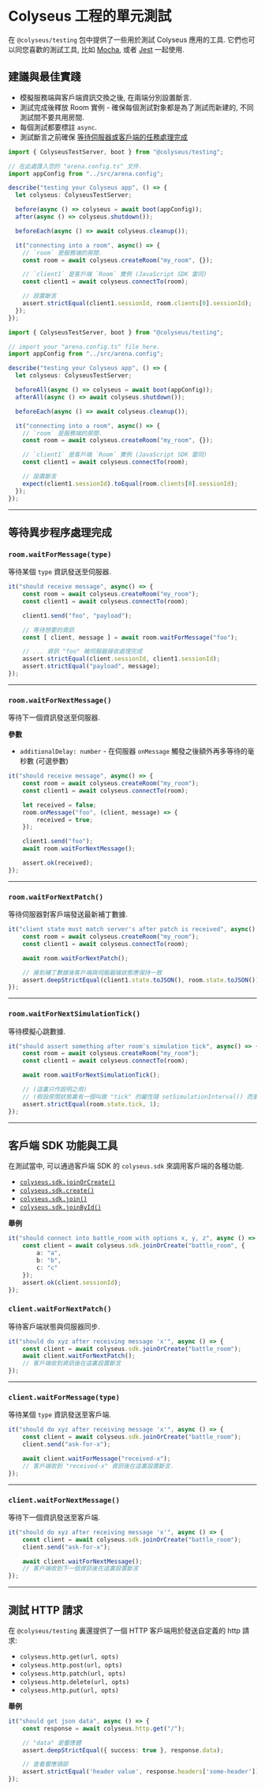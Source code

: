 # Colyseus 工程的單元測試

在 `@colyseus/testing` 包中提供了一些用於測試 Colyseus 應用的工具. 它們也可以同您喜歡的測試工具, 比如 [Mocha](https://mochajs.org/), 或者 [Jest](https://jestjs.io/) 一起使用.

## 建議與最佳實踐

- 模擬服務端與客戶端資訊交換之後, 在兩端分別設置斷言.
- 測試完成後釋放 Room 實例 - 確保每個測試對象都是為了測試而新建的, 不同測試間不要共用房間.
- 每個測試都要標註 `async`.
- 測試斷言之前確保 [等待伺服器或客戶端的任務處理完成](#等待異步程序處理完成)

```typescript fct_label="Mocha + TypeScript"
import { ColyseusTestServer, boot } from "@colyseus/testing";

// 在此處匯入您的 "arena.config.ts" 文件.
import appConfig from "../src/arena.config";

describe("testing your Colyseus app", () => {
  let colyseus: ColyseusTestServer;

  before(async () => colyseus = await boot(appConfig));
  after(async () => colyseus.shutdown());

  beforeEach(async () => await colyseus.cleanup());

  it("connecting into a room", async() => {
    // `room` 是服務端的房間.
    const room = await colyseus.createRoom("my_room", {});

    // `client1` 是客戶端 `Room` 實例 (JavaScript SDK 雷同)
    const client1 = await colyseus.connectTo(room);

    // 設置斷言
    assert.strictEqual(client1.sessionId, room.clients[0].sessionId);
  });
});
```

```typescript fct_label="Jest + TypeScript"
import { ColyseusTestServer, boot } from "@colyseus/testing";

// import your "arena.config.ts" file here.
import appConfig from "../src/arena.config";

describe("testing your Colyseus app", () => {
  let colyseus: ColyseusTestServer;

  beforeAll(async () => colyseus = await boot(appConfig));
  afterAll(async () => await colyseus.shutdown());

  beforeEach(async () => await colyseus.cleanup());

  it("connecting into a room", async() => {
    // `room` 是服務端的房間.
    const room = await colyseus.createRoom("my_room", {});

    // `client1` 是客戶端 `Room` 實例 (JavaScript SDK 雷同)
    const client1 = await colyseus.connectTo(room);

    // 設置斷言
    expect(client1.sessionId).toEqual(room.clients[0].sessionId);
  });
});
```

---

## 等待異步程序處理完成

### `room.waitForMessage(type)`

等待某個 `type` 資訊發送至伺服器.

```typescript
it("should receive message", async() => {
    const room = await colyseus.createRoom("my_room");
    const client1 = await colyseus.connectTo(room);

    client1.send("foo", "payload");

    // 等待想要的資訊
    const [ client, message ] = await room.waitForMessage("foo");

    // ... 資訊 "foo" 被伺服器接收處理完成
    assert.strictEqual(client.sessionId, client1.sessionId);
    assert.strictEqual("payload", message);
});
```

---

### `room.waitForNextMessage()`

等待下一個資訊發送至伺服器.

**參數**

- `additionalDelay: number` - 在伺服器 `onMessage` 觸發之後額外再多等待的毫秒數 (可選參數)

```typescript
it("should receive message", async() => {
    const room = await colyseus.createRoom("my_room");
    const client1 = await colyseus.connectTo(room);

    let received = false;
    room.onMessage("foo", (client, message) => {
        received = true;
    });

    client1.send("foo");
    await room.waitForNextMessage();

    assert.ok(received);
});
```

---

### `room.waitForNextPatch()`

等待伺服器對客戶端發送最新補丁數據.

```typescript
it("client state must match server's after patch is received", async() => {
    const room = await colyseus.createRoom("my_room");
    const client1 = await colyseus.connectTo(room);

    await room.waitForNextPatch();

    // 接到補丁數據後客戶端與伺服器端狀態應保持一致
    assert.deepStrictEqual(client1.state.toJSON(), room.state.toJSON());
});
```

---

### `room.waitForNextSimulationTick()`

等待模擬心跳數據.

```typescript
it("should assert something after room's simulation tick", async() => {
    const room = await colyseus.createRoom("my_room");
    const client1 = await colyseus.connectTo(room);

    await room.waitForNextSimulationTick();

    // (這裏只作說明之用)
    // (假設房間狀態裏有一個叫做 "tick" 的屬性隨 setSimulationInterval() 而更新)
    assert.strictEqual(room.state.tick, 1);
});
```

---

## 客戶端 SDK 功能與工具

在測試當中, 可以通過客戶端 SDK 的 `colyseus.sdk` 來調用客戶端的各種功能.

- [`colyseus.sdk.joinOrCreate()`](/colyseus/client/client/#joinorcreate-roomname-string-options-any)
- [`colyseus.sdk.create()`](/colyseus/client/client/#create-roomname-string-options-any)
- [`colyseus.sdk.join()`](/colyseus/client/client/#join-roomname-string-options-any)
- [`colyseus.sdk.joinById()`](/colyseus/client/client/#joinbyid-roomid-string-options-any)

**舉例**

```typescript
it("should connect into battle_room with options x, y, z", async () => {
    const client = await colyseus.sdk.joinOrCreate("battle_room", {
        a: "a",
        b: "b",
        c: "c"
    });
    assert.ok(client.sessionId);
});
```

### `client.waitForNextPatch()`

等待客戶端狀態與伺服器同步.

```typescript
it("should do xyz after receiving message 'x'", async () => {
    const client = await colyseus.sdk.joinOrCreate("battle_room");
    await client.waitForNextPatch();
    // 客戶端收到資訊後在這裏設置斷言
});
```

---

### `client.waitForMessage(type)`

等待某個 `type` 資訊發送至客戶端.

```typescript
it("should do xyz after receiving message 'x'", async () => {
    const client = await colyseus.sdk.joinOrCreate("battle_room");
    client.send("ask-for-x");

    await client.waitForMessage("received-x");
    // 客戶端收到 "received-x" 資訊後在這裏設置斷言.
});
```

---

### `client.waitForNextMessage()`

等待下一個資訊發送至客戶端.

```typescript
it("should do xyz after receiving message 'x'", async () => {
    const client = await colyseus.sdk.joinOrCreate("battle_room");
    client.send("ask-for-x");

    await client.waitForNextMessage();
    // 客戶端收到下一個資訊後在這裏設置斷言
});
```

---

## 測試 HTTP 請求

在 `@colyseus/testing` 裏還提供了一個 HTTP 客戶端用於發送自定義的 http 請求:

- `colyseus.http.get(url, opts)`
- `colyseus.http.post(url, opts)`
- `colyseus.http.patch(url, opts)`
- `colyseus.http.delete(url, opts)`
- `colyseus.http.put(url, opts)`

**舉例**

```typescript
it("should get json data", async () => {
    const response = await colyseus.http.get("/");

    // "data" 是響應體
    assert.deepStrictEqual({ success: true }, response.data);

    // 查看響應頭部
    assert.strictEqual('header value', response.headers['some-header']);
});
```
